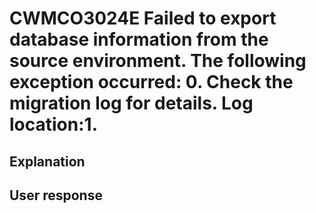 # CWMCO3024E Failed to export database information from the source environment. The following exception occurred: 0.  Check the migration log for details. Log location:1.

## Explanation

## User response